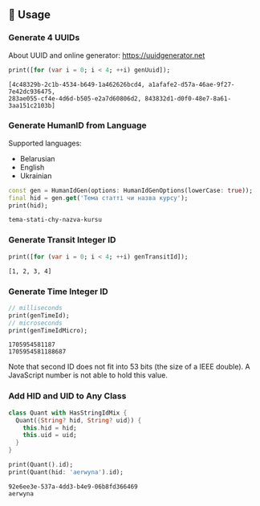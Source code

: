## 🚀 Usage

### Generate 4 UUIDs

About UUID and online generator: <https://uuidgenerator.net>

```dart
print([for (var i = 0; i < 4; ++i) genUuid]);
```

```text
[4c48329b-2c1b-4534-b649-1a462626bcd4, a1afafe2-d57a-46ae-9f27-7e42dc936475,
283ae055-cf4e-4d6d-b505-e2a7d60806d2, 843832d1-d0f0-48e7-8a61-3aa151c2103b]
```

### Generate HumanID from Language

Supported languages:

- Belarusian
- English
- Ukrainian

```dart
const gen = HumanIdGen(options: HumanIdGenOptions(lowerCase: true));
final hid = gen.get('Тема статті чи назва курсу');
print(hid);
```

```text
tema-stati-chy-nazva-kursu
```

### Generate Transit Integer ID

```dart
print([for (var i = 0; i < 4; ++i) genTransitId]);
```

```text
[1, 2, 3, 4]
```

### Generate Time Integer ID

```dart
// milliseconds
print(genTimeId);
// microseconds
print(genTimeIdMicro);
```

```text
1705954581187
1705954581188687
```

Note that second ID does not fit into 53 bits (the size of a IEEE double). A JavaScript number is not able to hold this value.

### Add HID and UID to Any Class

```dart
class Quant with HasStringIdMix {
  Quant({String? hid, String? uid}) {
    this.hid = hid;
    this.uid = uid;
  }
}

print(Quant().id);
print(Quant(hid: 'aerwyna').id);
```

```text
92e6ee3e-537a-4dd3-b4e9-06b8fd366469
aerwyna
```
